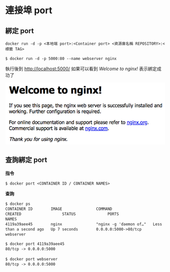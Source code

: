 # 連接埠 port


## 綁定 port

```shell
docker run -d -p <本地端 port>:<Container port> <資源庫名稱 REPOSITORY>:<標籤 TAG>
```

```shell
$ docker run -d -p 5000:80 --name webserver nginx
```

執行後到 [http://localhost:5000/](http://localhost:5000/) 如果可以看到 *Welcome to nginx!* 表示綁定成功了

![Docker Nginx Web Server](../install/images/first-docker-nginx-server.png)


## 查詢綁定 port

**指令**

```shell
$ docker port <CONTAINER ID / CONTAINER NAMES>
```

**查詢**

```shell
$ docker ps
CONTAINER ID        IMAGE               COMMAND                  CREATED                  STATUS              PORTS                  NAMES
4119a39aee45        nginx               "nginx -g 'daemon of…"   Less than a second ago   Up 7 seconds        0.0.0.0:5000->80/tcp   webserver
```

```shell
$ docker port 4119a39aee45
80/tcp -> 0.0.0.0:5000

$ docker port webserver
80/tcp -> 0.0.0.0:5000
```
